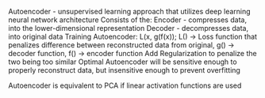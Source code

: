 Autoencoder - unsupervised learning approach that utilizes deep learning neural network architecture 
Consists of the:
  Encoder - compresses data, into the lower-dimensional representation
  Decoder - decompresses data, into original data
Training Autoencoder:
  L(x, g(f(x)); L() -> Loss function that penalizes difference between reconstructed data from original, g() -> decoder function, f() -> encoder function
  Add Regularization to penalize the two being too similar
Optimal Autoencoder will be sensitive enough to properly reconstruct data, but insensitive enough to prevent overfitting

Autoencoder is equivalent to PCA if linear activation functions are used

